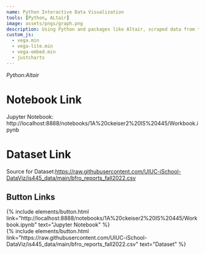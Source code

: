 ```yaml
---
name: Python Interactive Data Visualization
tools: [Python, ALtair]
image: assets/pngs/graph.png
description: Using Python and packages like Altair, scraped data from the internet to make an interactive visualization
custom_js:
  - vega.min
  - vega-lite.min
  - vega-embed.min
  - justcharts
---
```


*Python:Altair*

# Notebook Link
Jupyter Notebook: http://localhost:8888/notebooks/1A%20ckeiser2%20IS%20445/Workbook.ipynb
# Dataset Link
Source for Dataset:https://raw.githubusercontent.com/UIUC-iSchool-DataViz/is445_data/main/bfro_reports_fall2022.csv

<vegachart schema-url="{{ site.baseurl }}/assets/json/2_hw8.md" style="width: 100%"></vegachart>

## Button Links
<div class="left">
{% include elements/button.html link="http://localhost:8888/notebooks/1A%20ckeiser2%20IS%20445/Workbook.ipynb" text="Jupyter Notebook" %}
</div>

<div class="right">
{% include elements/button.html link="https://raw.githubusercontent.com/UIUC-iSchool-DataViz/is445_data/main/bfro_reports_fall2022.csv" text="Dataset" %}
</div>
